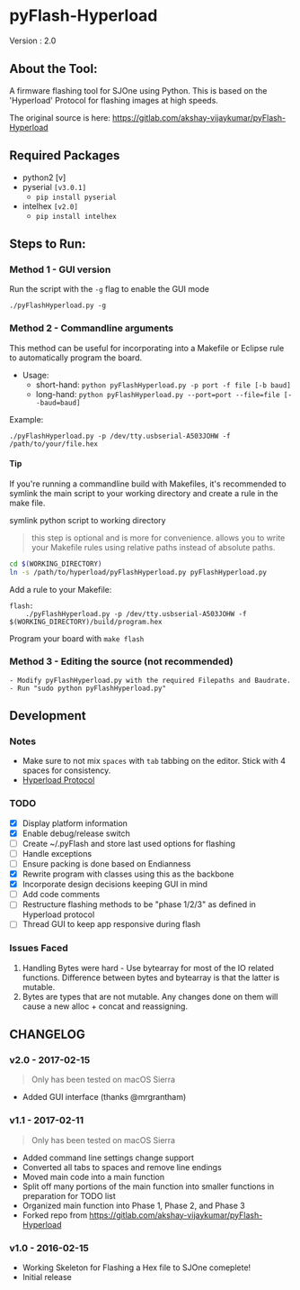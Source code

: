 # pyFlash-Hyperload
Version : 2.0

## About the Tool:
A firmware flashing tool for SJOne using Python. This is based on the 'Hyperload' Protocol for flashing images at high speeds.

The original source is here: https://gitlab.com/akshay-vijaykumar/pyFlash-Hyperload

## Required Packages

* python2   [v]
* pyserial `[v3.0.1]`
    - `pip install pyserial`
* intelhex `[v2.0]`
    - `pip install intelhex`

## Steps to Run:
### Method 1 - GUI version
Run the script with the `-g` flag to enable the GUI mode

```
./pyFlashHyperload.py -g
```

### Method 2 - Commandline arguments
This method can be useful for incorporating into a Makefile or Eclipse rule to automatically program the board. 

* Usage: 
    - short-hand: `python pyFlashHyperload.py -p port -f file [-b baud]`
    - long-hand: `python pyFlashHyperload.py --port=port --file=file [--baud=baud]`


Example:
```
./pyFlashHyperload.py -p /dev/tty.usbserial-A503JOHW -f /path/to/your/file.hex
```

#### Tip
If you're running a commandline build with Makefiles, it's recommended to symlink the main script to your working directory and create a rule in the make file.  

symlink python script to working directory
> this step is optional and is more for convenience. allows you to write your Makefile rules using relative paths instead of absolute paths.

```bash
cd $(WORKING_DIRECTORY)
ln -s /path/to/hyperload/pyFlashHyperload.py pyFlashHyperload.py
```

Add a rule to your Makefile:

```make
flash:
    ./pyFlashHyperload.py -p /dev/tty.usbserial-A503JOHW -f $(WORKING_DIRECTORY)/build/program.hex
```

Program your board with `make flash`


### Method 3 - Editing the source (not recommended)
    - Modify pyFlashHyperload.py with the required Filepaths and Baudrate.
    - Run "sudo python pyFlashHyperload.py"

## Development

### Notes
* Make sure to not mix `spaces` with `tab` tabbing on the editor. Stick with 4 spaces for consistency.
* [Hyperload Protocol](http://www.socialledge.com/sjsu/index.php?title=Hyperload_Protocol)

### TODO

- [x] Display platform information
- [x] Enable debug/release switch
- [ ] Create ~/.pyFlash and store last used options for flashing
- [ ] Handle exceptions
- [ ] Ensure packing is done based on Endianness
- [x] Rewrite program with classes using this as the backbone
- [x] Incorporate design decisions keeping GUI in mind
- [ ] Add code comments
- [ ] Restructure flashing methods to be "phase 1/2/3" as defined in Hyperload protocol
- [ ] Thread GUI to keep app responsive during flash

### Issues Faced
1. Handling Bytes were hard - Use bytearray for most of the IO related functions. Difference between bytes and bytearray is that the latter is mutable. 
2. Bytes are types that are not mutable. Any changes done on them will cause a new alloc + concat and reassigning.

## CHANGELOG
### v2.0 - 2017-02-15
> Only has been tested on macOS Sierra

* Added GUI interface (thanks @mrgrantham)

### v1.1 - 2017-02-11
> Only has been tested on macOS Sierra

* Added command line settings change support
* Converted all tabs to spaces and remove line endings
* Moved main code into a main function 
* Split off many portions of the main function into smaller functions in preparation for TODO list
* Organized main function into Phase 1, Phase 2, and Phase 3
* Forked repo from https://gitlab.com/akshay-vijaykumar/pyFlash-Hyperload

### v1.0 - 2016-02-15
* Working Skeleton for Flashing a Hex file to SJOne comeplete!
* Initial release
